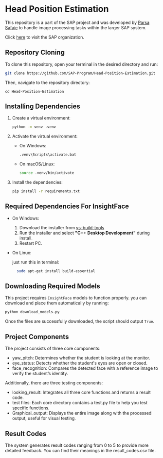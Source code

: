 # Head Position Estimation
This repository is a part of the SAP project and was developed by [Parsa Safaie](https://github.com/parsasafaie) to handle image processing tasks within the larger SAP system.

Click [here](https://github.com/SAP-Program) to visit the SAP organization.

## Repository Cloning
To clone this repository, open your terminal in the desired directory and run:
```bash
git clone https://github.com/SAP-Program/Head-Position-Estimation.git
```

Then, navigate to the repository directory:
```
cd Head-Position-Estimation
```

## Installing Dependencies
1. Create a virtual environment:
   ```bash
   python -m venv .venv
   ```
2. Activate the virtual environment:
   
   * On Windows:
     ```bash
     .venv\Scripts\activate.bat
     ```

   * On macOS/Linux:
     ```bash
     source .venv/bin/activate
     ```
3. Install the dependencies:
   ```bash
   pip install -r requirements.txt
   ``` 

## Required Dependencies For InsightFace
* On Windows:
  1. Download the installer from [vs-build-tools](https://visualstudio.microsoft.com/visual-cpp-build-tools/)
  2. Run the installer and select **"C++ Desktop Development"** during install.
  3. Restart PC.

* On Linux:

  just run this in terminal:
  ```bash
    sudo apt-get install build-essential
  ```

## Downloading Required Models
This project requires `InsightFace` models to function properly.
you can download and place them automatically by running:
```bash
python download_models.py
```
Once the files are successfully downloaded, the script should output `True`.

## Project Components
The project consists of three core components:
* yaw_pitch: Determines whether the student is looking at the monitor.
* eye_status: Detects whether the student's eyes are open or closed.
* face_recognition: Compares the detected face with a reference image to verify the student’s identity.

Additionally, there are three testing components:
* looking_result: Integrates all three core functions and returns a result code.
* test files: Each core directory contains a test.py file to help you test specific functions.
* Graphical_output: Displays the entire image along with the processed output, useful for visual testing.

## Result Codes
The system generates result codes ranging from 0 to 5 to provide more detailed feedback. You can find their meanings in the result_codes.csv file.